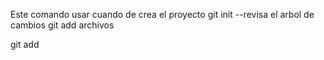 Este comando usar cuando de crea el proyecto git init --revisa el arbol de cambios git add archivos

git add
